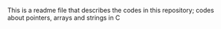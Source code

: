 This is a readme file that describes the codes in this repository; codes about pointers, arrays and strings in C
